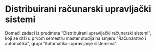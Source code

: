 # Distribuirani računarski upravljački sistemi

Domaći zadaci iz predmeta "Distribuirani upravljački računarski sistemi", koji se drži u prvom semestru master studija na smjeru "Računarstvo i automatika", grupi "Automatika i upravljanje sistemima".